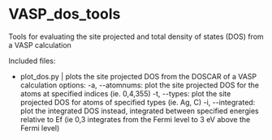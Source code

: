 # VASP_dos_tools
Tools for evaluating the site projected and total density of states (DOS) from a VASP calculation

Included files:
- plot_dos.py | plots the site projected DOS from the DOSCAR of a VASP calculation
                options:
                      -a, --atomnums: plot the site projected DOS for the atoms at specified indices (ie. 0,4,355)
                      -t, --types: plot the site projected DOS for atoms of specified types (ie. Ag, C)
                      -i, --integrated: plot the integrated DOS instead, integrated between specified energies relative to Ef (ie 0,3 integrates from the Fermi level to 3 eV above the Fermi level)
